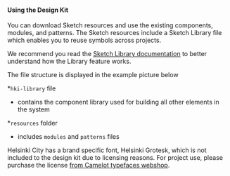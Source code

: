 #### Using the Design Kit

You can download Sketch resources and use the existing components, modules, and patterns. The Sketch resources include a Sketch Library file which enables you to reuse symbols across projects.

We recommend you read the [Sketch Library documentation](https://sketchapp.com/docs/libraries/) to better understand how the Library feature works.

The file structure is displayed in the example picture below

*`hki-library` file
- contains the component library used for building all other elements in the system

*`resources` folder
- includes `modules` and `patterns` files

Helsinki City has a brand specific font, Helsinki Grotesk, which is not included to the design kit due to licensing reasons. For project use, please purchase the license [from Camelot typefaces webshop](https://camelot-typefaces.com/helsinki-grotesk).
